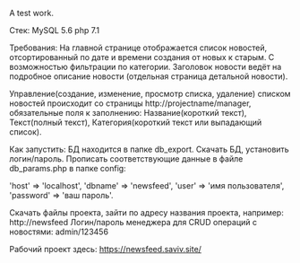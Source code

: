 A test work.

Стек:
MySQL 5.6
php 7.1

Требования:
На главной странице отображается список новостей, отсортированный по дате и времени 
создания от новых к старым. С возможностью фильтрации по категории.
Заголовок новости ведёт на подробное описание новости (отдельная страница детальной новости).

Управление(создание, изменение, просмотр списка, удаление) списком новостей происходит со страницы http://projectname/manager, 
обязательные поля к заполнению: Название(короткий текст), Текст(полный текст), Категория(короткий текст или выпадающий список).

Как запустить:
БД находится в папке db_export. Скачать БД, установить логин/пароль. Прописать соответствующие данные в файле db_params.php 
в папке config: 

'host' => 'localhost',
'dbname' => 'newsfeed',
'user' => 'имя пользователя',
'password' => 'ваш пароль'.

Скачать файлы проекта, зайти по адресу названия проекта, например: http://newsfeed
Логин/пароль менеджера для CRUD операций с новостями: admin/123456

Рабочий проект здесь: https://newsfeed.saviv.site/
